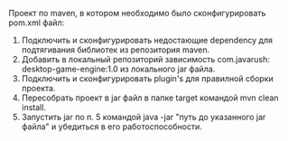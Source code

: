 Проект по maven, в котором необходимо было сконфигурировать pom.xml файл:
1. Подключить и сконфигурировать недостающие dependency для подтягивания
библиотек из репозитория maven.
3. Добавить в локальный репозиторий зависимость com.javarush: desktop-game-engine:1.0
из локального jar файла.
4. Подключить и сконфигурировать plugin's для правилной сборки проекта.
5. Пересобрать проект в jar файл в папке target командой mvn clean install.
6. Запустить jar по п. 5 командой java -jar "путь до указанного jar файла" и
убедиться в его работоспособности.

